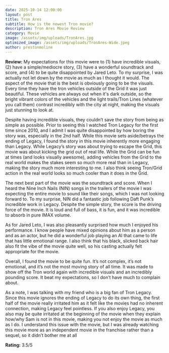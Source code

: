 ```yaml
---
date: 2025-10-14 12:00:00
layout: post
title: Tron Ares
subtitle: How is the newest Tron movie?
description: Tron Ares Movie Review
category: Movie
image: /assets/img/uploads/TronAres.jpg
optimized_image: /assets/img/uploads/TronAres-Wide.jpeg
author: prestonmoline
---
```


**Review:**
My expectations for this movie were to (1) have incredible visuals, (2) have a simple/mediocre story, (3) have a wonderful soundtrack and score, and (4) to be quite disappointed by Jared Leto. To my surprise, I was actually not let down by the movie as much as I thought it would. The aspect of the movie that is the best is obviously going to be the visuals. Every time they have the tron vehicles outside of the Grid it was just beautiful. These vehicles are always out when it's dark outside, so the bright vibrant colors of the vehicles and the light trails/Tron Lines (whatever you call them) contrast incredibly with the city at night, making the visuals just stunning to look at. 

Despite having incredible visuals, they couldn’t save the story from being as simple as possible. Prior to seeing this I watched Tron Legacy for the first time since 2010, and I admit I was quite disappointed by how boring the story was, especially in the 2nd half. While this movie sets aside/betrays the ending of Legacy, I found the story in this movie inherently more engaging than Legacy. While Legacy’s story was about trying to escape the Grid, this movie was about kicking the grid out of real life. While the Grid can be fun at times (and looks visually awesome), adding vehicles from the Grid to the real world makes the stakes seem so much more real than in Legacy, making the story much more interesting to me. I also think seeing Tron/Grid action in the real world looks so much cooler than it does in the Grid.

The next best part of the movie was the soundtrack and score. When I heard the Nine Inch Nails (NIN) songs in the trailers of the movie I was expecting the entire movie to sound like their songs, which I was not looking forward to. To my surprise, NIN did a fantastic job following Daft Punk’s incredible work in Legacy. Despite the simple story, the score is the driving force of the movie. It is loud and full of bass, it is fun, and it was incredible to absorb in pure IMAX volume.

As for Jared Leto, I was also pleasantly surprised how much I enjoyed his performance. I know people have mixed opinions about him as a person and as an actor, but he did a wonderful job playing an AI that came to life that has little emotional range. I also think that his black, slicked back hair also fit the vibe of the movie quite well, so his casting actually felt appropriate for the movie.

Overall, I found the movie to be quite fun. It’s not complex, it’s not emotional, and it’s not the most moving story of all time. It was made to show off the Tron world again with incredible visuals and an incredibly pounding score. It beat my expectations, so I don’t have much to complain about.

As a note, I was talking with my friend who is a big fan of Tron Legacy. Since this movie ignores the ending of Legacy to do its own thing, the first half of the movie really irritated him as it felt like the movies had no inherent connection, making Legacy feel pointless. If you also enjoy Legacy, you also may be quite irritated at the beginning of the movie when they explain how/why Sam is not in this movie, making you not enjoy the movie as much as I do. I understand this issue with the movie, but I was already watching this movie more as an independent movie in the franchise rather than a sequel, so it didn’t bother me at all


**Rating:**
3.5/5 



